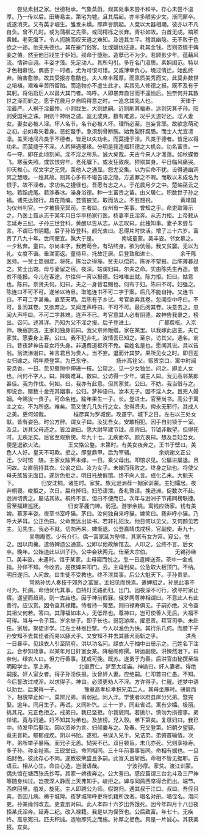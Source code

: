 <!-- { "loadSidebar": true } -->
　　尝见素封之家。世德相承。气象蒸蔚。观其处事未尝不和平。存心未尝不温厚。乃一传以后。田畴易主。第宅为墟。且其后起。亦率多陋劣少文。渐同厮卒。或遂消灭。又有英才崛生。雏发未燥。即声誉鹊起。人竞以大器相期。彼亦以不凡自负。曾不几时。或为蒲柳之先零。或同樗栎之长弃。青衫如故。白首无成。槁项黄馘。老死牖下。令人扼腕而叹天道之难知。及迹其生平。稽其幽隐。无不败于色欲之一途。他无失德也。其在豪门俗客。犹或娼优征逐。耗其金钱。否则恣情于婢妾之俦。然至他日戕生于妒妇。殒命于堕胎。造孽已不为少。若顾影少年。蕴藉风流。情钟自诩。丰姿才藻。先足动人。其所勾引。多在名门淑质。素娴闺范。特以才色相慕悦。偶惑于一时者。尤为可恨可惜。又或薄幸负心。境过情迁。始乱终弃。贻害愈惨。故其受报亦愈酷也。夫人席丰履厚。而禀质美秀而文。此莫非数世之培植。艰难辛苦所留贻。而造物亦不虚生此才。实其先人修德之报。既不及有于其躬。将佑启后人以昌大其门者。呜呼。人即暴弃自甘而不遑恤后。独奈何并其数世之泽而斩之。愿于花晨月夕自鸣得意之时。一追念其先人也。 
　　
　　天律于淫最严。人祸于淫最惨。小则戕生。大则绝嗣。近则削其福寿。远则灾其子孙。阳则受国宪之诛。阴则干神明之谴。监无或爽。数有难逃。况乎天道好还。淫人妻女。妻女必被人淫。坏人名节。名节必被人坏。理所必至。岂妄言耶。故欲念萌动之初。必如毒矢着身。恶蛇螫手。急须刮骨断腕。始免裂肝腐肠。而士人尤宜凛凛。盖天地间凡类于不德者。皆足以失功名。而莫捷于淫。凡类于德者。皆足以得功名。而莫捷于不淫。人若猝遇邪缘。分明是我造福积德之大机会。功名富贵。一与一夺。即在此顷刻间。淫不淫之所系。诚大矣哉。夫古今来人才濩落。如秋蝶倦飞。寒萤失照。或饮恨穷年。老死牖下。或发狂致疾。猝殒其身。平日临风痛哭。仰天椎心。叹文字之无凭。羡他人之通显。怨尤交集。以为实命不犹。设得通幽洞冥之慧眼。一烛其故。则其心多有不堪告语之隐。方逃罪之不暇。而敢以未成名为恨乎。故不淫者。求功名之捷径也。吾愿有志之人。于花晨月夕之中。楚岫巫云之地。若蹈虎尾。若涉春冰。澡身浴德。种一生富贵之苗。由义居仁。积数世子孙之福。诸先达懿行。具在简编。芸窗披览。取而法之。不胜翘祝。 
　　
　　黄靖国为仪州判官。一夕被摄至冥司。主者曰。仪州有一美事。曾知之乎。命吏取簿示之。乃医士聂从志于某年月日华亭杨家行医。杨妻李氏淫奔。从志力拒。上帝敕从志延寿三纪。子孙三世登科。黄醒以告从志。从志叹曰。此独知事。妻子未尝与言。不谓已书阴籍。后子孙皆登科。颜光衷曰。忍得片时快活。增了三十六岁。富贵了八九十年。世间便宜。孰大于是。 
　　
　　南城童蒙。美丰姿。邻女慕之。一夕私奔。童曰。尔尚未字。我若苟合。有玷终身。欲为伉俪。我又贫窭。无以为礼。女度不谐。垂涕而返。童待旦。托故迁居。后登致和进士。 
　　
　　余干陈医师。一贫士患弱症。将死。陈治之得痊。贫无以偿药。陈亦不望报。后陈薄暮过之。贫士出馆。母与妻留之宿。夜深。姑谓妇曰。尔夫之命。实由陈先生再造。恨贫不能报。今儿在客途。尔往伴一宵以报德。妇唯唯出就。陈力拒。妇曰。姑意也。陈曰。奈贤夫何。妇曰。夫之一身皆君赐也。何有于妇。陈曰不可。妇强之。陈连曰不可不可。遂坐以待旦。取笔连书不可二字于案。后几不能自持。又连书曰。不可二字甚难。直至天明。后陈有子乡试。考官欲弃其卷。忽闻空中呼曰。不可。复阅其卷。又欲弃之。又闻连声呼曰。不可不可。最后阅其卷。决意去之。忽闻大声呼曰。不可二字甚难。连声不已。考官意其人必有阴德。故神告我录之。榜出。召问。述其详。乃知为父不淫之报。后子登进士。 
　　
　　广都费枢。入京师。晚宿旅店。主家妇独身前曰。我父京师贩缯。家在某里。以我嫁此店主。夫亡家贫。愿委身上客。公曰。我不犯非礼。汝情吾已知之。至京。访其父。通名。翁曰。昔夜梦神告吾女将失身。非遇费道枢将不免。君姓名是也。愿闻其说。具以告翁。翁流涕谢曰。神言君且为贵人。当不妄。退而计其梦。果所见女之时。即日迎女归嫁之。明年费登第。为巴东守。 
　　
　　扬州高铨父。贩货京口。寓中时闻安息香。一日。忽见壁隙中伸进一枝。公窥之。见一少女独坐。问之。即主人女也。问何不字人。曰。择婿难耳。数曰。公访得一少年。谓主人曰。我见高邻某郎甚佳。我为作伐。何如。曰。我亦有此意。但其家贫。公曰。不妨。我当借与之。即说合。赠数十金完其姻事。公归。梦神语曰。汝本无子。因不淫人女。且完人婚姻。今赐汝一贵子。可命名铨。踰年果生一子。长。登进士。官至尚书。高公于寓主之女。不为所惑。难矣。而又使几几失行之女。忽得贤夫。俾永无邪行。其成人之美。更何如哉。 
　　
　　程彦宾为罗城使。攻遂宁。城下之日。左右以三处女献。皆有姿色。时公方醉。谓女子曰。汝犹吾女。安敢相犯。因手自封锁于一室。及旦。访其父母还之。皆泣谢曰。愿大尉早建节钺。彦宾曰。节钺非敢望。但得死时。无疾足矣。后官至观察使。年九十七。无疾而卒。颜光衷曰。想及吾妇吾女。便是退欲火法。 
　　
　　王文恪公鏊。未第时。有美女夜奔之。王书于壁曰。美色人人好。皇天不可欺。拒之。即登鼎甲。后为宰辅。 
　　
　　余姚谢文正公迁。少时馆　陵。主家女踰笄未嫁。一日。乘父母出。叩馆求见。公屡进屡退。且问故。女直前持其衣。公谕之曰。汝为女子。未嫁而我败之。终身之玷也。将使父母夫族皆无面目。遂厉色拒之。明日托故假馆。终不向人言。成化乙未。大魁天下。 
　　
　　归安沈桐。诸生时。家贫。族兄逊洲荐一姻家训蒙。主妇孀居。夜奔桐寝。峻拒之。次日。扁舟掉归。妇恐语泄。备礼敦请。挽逊洲。促数次不赴。逊洲切责之。屡诘其故。桐终不言。但曰不便而已。次年与逊洲子节甫同榜联捷。官至福建巡抚。 
　　
　　归安茅鹿门坤。弱冠。游学余姚。寓钱应扬家。钱有美婢。慕茅丰姿。夜至书室呼猫。茅曰。汝何独自来呼猫。婢笑曰。我非呼小猫。乃呼大茅耳。公正色曰。父命我远出读书。若非礼犯汝。他日何以见父。又何颜见若主。见先生。我必不就。切勿再来。婢惭退。公登嘉靖戊戌榜。官副使。寿九十。 
　　
　　吴匏庵宽。少有介行。偶一富家延为塾师。其家有女方笄。窥公。悦之。因以肉羹。遣侍婢遗公通意。公即以他故解馆去。人叩之。公终不言。后女卒。晚年。公始道此以训子孙。公中会状两元。仕至大宗伯。 
　　
　　无锡孙继□。美丰姿。未遇时。馆于某家。主母窥而悦之。忽一日遣婢送茶。茶中一金戒指。孙佯不知。令收去。是夜婢来叩门。云。主母到矣。公急取大板顶门。不纳。明日遂归。人问故。曰生徒不受教也。终不泄其事。后公大魁天下。子孙贵显。 
　　
　　常熟孙优人奏技于郊外之富室。主妇见而悦焉。遣婢招之。孙思此事不可为。托病。命他优代其事。自持灯觅路而归。出门。因夜深不可行。欲寻村家止宿。遥望而趋焉。则一古庙也。因于神前假寐。俄梦两尊神相谓曰。不意此人有此善行。应议赏。因令查其禄籍。侍者持一簿至。则曰禄寿俱无。子嗣亦绝。又令查其祖父何若。答曰。其薄福如本人。无低昂也。尊神曰。岂可使善人无后。大福不可得。当与一令子耳。岁余举子。即子长也。弱冠游庠。擢恩贡。拜官司李。未赴任。家居。聚徒讲学。江左士林推巨擘。今人以渔色为快。其行乐几何。而膝下子孙安知不去其佳者而易以豚犬乎。又安知不并去其豚犬而斩之乎。 
　　
　　洪焘一日暴卒。见绿衣人引至阴府。洪以功名问。绿衣人于袖中出册示之。己姓名下注云。合参知政事。以某年月日奸室女某。降秘阁修撰。转运副使。洪悚然泪下。曰奈何。绿衣人曰。但力行善事。犹或可挽。既苏。遂勇于为善。后洪官由秘撰至端明殿学士。享上寿。 
　　
　　北直贾仁。梦至太祖庙。神谕曰。奸人妻者。得绝嗣报。奸人室女者。得子孙淫佚报。汝曾奸人妻。应绝嗣。仁叩首曰仁愚。不知。今后誓改过戒淫。以求得子。神曰。必须更劝人不淫。方许得子。仁醒。述梦中语以劝世。后果得一子。 
　　
　　豫章高孝标孝积兄弟二人。其母坐蓐时。骈肩而下。相貌举止如一。莫辨兄弟。甫弱冠。同入泮。学使者以府县庠分兄弟。暨完娶。逾年。同月生子。再试。又同补饩。三十一岁。同赴省试。寓有少孀。极丽。挑其兄。兄正色拒之。戒弟曰。我已坚拒。尔我貌同。若挑尔。慎勿为损德事。弟佯诺。竟与妇通。妇不知其为弟也。及放榜。兄入彀。弟下第矣。复诳妇曰。我已中。待发甲后娶汝。因以资斧为言。妇倾囊与之。及春。兄又登第。妇朝夕望娶。竟无音耗。郁郁成疾。阴以书贻。遂殂。书误入兄手。兄诘弟。弟俯首输情。次年。弟所举子暴殇。而兄子无恙。恸哭不已。双目顿盲。未几亦死。兄则享禄寿。多子孙。称全祉焉。王砚堂曰。命同相同。三十年前事事皆同。命相有据也。一旦临财色。彼此存心不同。遂致彼荣盛且多嗣。此盲夭且斩后。命相不皆无据耶。古语云。相从心生。命由心造。岂漫语哉。 
　　
　　宁波孙厚。家贫。渡江训蒙。偶失馆在塘西张氏抄写。其家一婢夜奔之。公大詈曰。感应篇谓三台北斗及三尸神等随身纠过。岂夜深人静而上天弗知乎。峻拒之。婢与同斋西席得合而出。端节。西席回里。疽发。旋死。主人即聘公为师。假馆归。遇其叔于江口。叔曰。吾侄且喜。吾因儿病。祷于城隍。夜梦城隍呼吏将饥籍所改者。唱名对册。唱侄名。潜问吏。孙某缘何改去。吏查册对曰。此人本四十六岁出外饿死。因今年四月十八日夜拒某氏淫奔。延寿二纪。改入禄籍。我是以为侄贺也。公后致富。年七十。无疾终。高忠宪曰。匹夫积诚。造物即凭之而施。孙厚之拒色。真是一片诚心。其获美报。宜矣。 
　　
